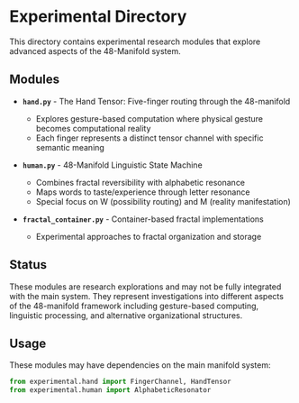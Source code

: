 # Experimental Directory

This directory contains experimental research modules that explore advanced aspects of the 48-Manifold system.

## Modules

- **`hand.py`** - The Hand Tensor: Five-finger routing through the 48-manifold
  - Explores gesture-based computation where physical gesture becomes computational reality
  - Each finger represents a distinct tensor channel with specific semantic meaning

- **`human.py`** - 48-Manifold Linguistic State Machine
  - Combines fractal reversibility with alphabetic resonance
  - Maps words to taste/experience through letter resonance
  - Special focus on W (possibility routing) and M (reality manifestation)

- **`fractal_container.py`** - Container-based fractal implementations
  - Experimental approaches to fractal organization and storage

## Status

These modules are research explorations and may not be fully integrated with the main system. They represent investigations into different aspects of the 48-manifold framework including gesture-based computing, linguistic processing, and alternative organizational structures.

## Usage

These modules may have dependencies on the main manifold system:
```python
from experimental.hand import FingerChannel, HandTensor
from experimental.human import AlphabeticResonator
```